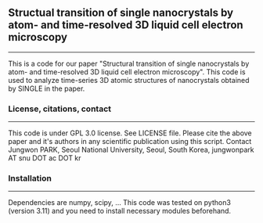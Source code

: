 ## Structual transition of single nanocrystals by atom- and time-resolved 3D liquid cell electron microscopy
---
This is a code for our paper "Structural transition of single nanocrystals by atom- and time-resolved 3D liquid cell electron microscopy". This code is used to analyze time-series 3D atomic structures of nanocrystals obtained by SINGLE in the paper.

### License, citations, contact
---
This code is under GPL 3.0 license. See LICENSE file.
Please cite the above paper and it's authors in any scientific publication using this script.
Contact Jungwon PARK, Seoul National University, Seoul, South Korea, jungwonpark AT snu DOT ac DOT kr


### Installation
---
Dependencies are numpy, scipy, ...
This code was tested on python3 (version 3.11) and you need to install necessary modules beforehand.


